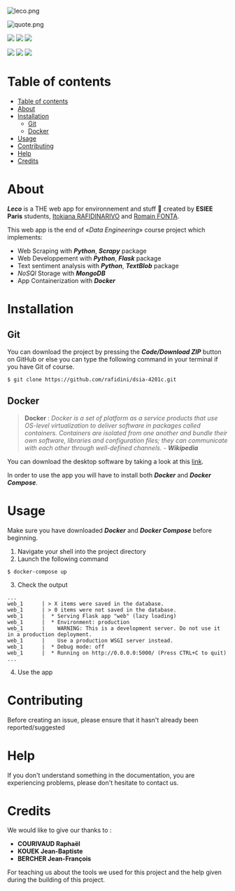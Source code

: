 ![leco.png](app/web/static/images/big_logo.png)

![quote.png](assets/quote.png)

<p>
  <img src="https://img.shields.io/badge/status-building-orange.svg">
  <img src="https://img.shields.io/badge/version-v0.0.0-blue.svg">
  <img src="https://img.shields.io/badge/documentation-no-red.svg">
</p>

<p>
  <img src="https://img.shields.io/badge/Made%20with-Python3.8-darkgreen?style=flat&logo=python&logoColor=white">
  <img src="https://img.shields.io/badge/Made%20with-Docker-blue?style=flat&logo=docker&logoColor=white">
  <img src="https://img.shields.io/badge/Made%20with-MongoDB-lightgreen?style=flat&logo=mongodb&logoColor=white">
</p>



# Table of contents

<!-- TOC -->
- [Table of contents](#table-of-contents)
- [About](#about)
- [Installation](#installation)
  - [Git](#git)
  - [Docker](#docker)
- [Usage](#usage)
- [Contributing](#contributing)
- [Help](#help)
- [Credits](#credits)

# About

***Leco*** is a THE web app for environnement and stuff 🌳 created by **ESIEE Paris** students, [Itokiana RAFIDINARIVO](https://www.linkedin.com/in/itokiana-rafidinarivo/) and [Romain FONTA](https://www.linkedin.com/in/fonta-romain-84130617a/).

This web app is the end of «*Data Engineering*» course project which implements: 
- Web Scraping with ***Python***, ***Scrapy*** package
- Web Developpement with ***Python***, ***Flask*** package
- Text sentiment analysis with ***Python***, ***TextBlob*** package
- *NoSQl* Storage with ***MongoDB***
- App Containerization with ***Docker***

# Installation

## Git 

You can download the project by pressing the ***Code/Download ZIP*** button on GitHub or else you can type the following command in your terminal if you have Git of course.

```
$ git clone https://github.com/rafidini/dsia-4201c.git
```

## Docker

> **Docker**
:
*Docker is a set of platform as a service products that use OS-level virtualization to deliver software in packages called containers. Containers are isolated from one another and bundle their own software, libraries and configuration files; they can communicate with each other through well-defined channels. - **Wikipedia***

You can download the desktop software by taking a look at this [link](https://www.docker.com/get-started).

In order to use the app you will have to install both ***Docker*** and ***Docker Compose***.

# Usage

Make sure you have downloaded ***Docker*** and ***Docker Compose*** before beginning.

1. Navigate your shell into the project directory
2. Launch the following command

```
$ docker-compose up
```
3. Check the output
```
...
web_1      | > X items were saved in the database.
web_1      | > 0 items were not saved in the database.
web_1      |  * Serving Flask app "web" (lazy loading)
web_1      |  * Environment: production
web_1      |    WARNING: This is a development server. Do not use it in a production deployment.
web_1      |    Use a production WSGI server instead.
web_1      |  * Debug mode: off
web_1      |  * Running on http://0.0.0.0:5000/ (Press CTRL+C to quit)
...
```
4. Use the app


# Contributing

Before creating an issue, please ensure that it hasn't already been reported/suggested

# Help

If you don't understand something in the documentation, you are experiencing problems, please don't hesitate to contact us.

# Credits

We would like to give our thanks to :
- **COURIVAUD Raphaël**
- **KOUEK Jean-Baptiste**
- **BERCHER Jean-François**

For teaching us about the tools we used for this project and the help given during the building of this project.
